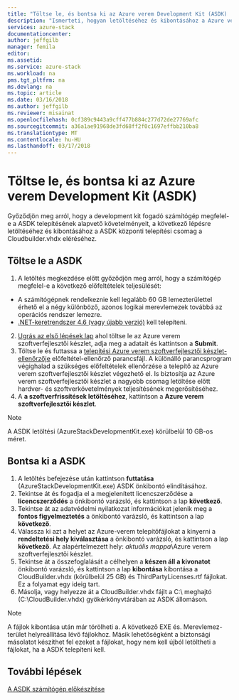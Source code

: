 ```yaml
---
title: "Töltse le, és bontsa ki az Azure verem Development Kit (ASDK) |} Microsoft Docs"
description: "Ismerteti, hogyan letöltéséhez és kibontásához a Azure verem Development Kit (ASDK)."
services: azure-stack
documentationcenter: 
author: jeffgilb
manager: femila
editor: 
ms.assetid: 
ms.service: azure-stack
ms.workload: na
pms.tgt_pltfrm: na
ms.devlang: na
ms.topic: article
ms.date: 03/16/2018
ms.author: jeffgilb
ms.reviewer: misainat
ms.openlocfilehash: 0cf389c9443a9cff477b884c277d72de27769afc
ms.sourcegitcommit: a36a1ae91968de3fd68ff2f0c1697effbb210ba8
ms.translationtype: MT
ms.contentlocale: hu-HU
ms.lasthandoff: 03/17/2018
---
```

# <a name="download-and-extract-the-azure-stack-development-kit-asdk"></a>Töltse le, és bontsa ki az Azure verem Development Kit (ASDK)
Győződjön meg arról, hogy a development kit fogadó számítógép megfelel-e a ASDK telepítésének alapvető követelményeit, a következő lépésre letöltéséhez és kibontásához a ASDK központi telepítési csomag a Cloudbuilder.vhdx eléréséhez.

## <a name="download-the-asdk"></a>Töltse le a ASDK
1. A letöltés megkezdése előtt győződjön meg arról, hogy a számítógép megfelel-e a következő előfeltételek teljesülését:

  - A számítógépnek rendelkeznie kell legalább 60 GB lemezterülettel érhető el a négy különböző, azonos logikai merevlemezek továbbá az operációs rendszer lemezre.
  - [.NET-keretrendszer 4.6 (vagy újabb verzió)](https://aka.ms/r6mkiy) kell telepíteni.

2. [Ugrás az első lépések lap](https://azure.microsoft.com/overview/azure-stack/try/?v=try) ahol töltse le az Azure verem szoftverfejlesztői készlet, adja meg a adatait és kattintson a **Submit**.
3. Töltse le és futtassa a [telepítési Azure verem szoftverfejlesztői készlet-ellenőrzője](https://go.microsoft.com/fwlink/?LinkId=828735&clcid=0x409) előfeltétel-ellenőrző parancsfájl. A különálló parancsprogram végighalad a szükséges előfeltételek ellenőrzése a telepítő az Azure verem szoftverfejlesztői készlet végezhető el. Is biztosítja az Azure verem szoftverfejlesztői készlet a nagyobb csomag letöltése előtt hardver- és szoftverkövetelmények teljesítésének megerősítéséhez.
4. A **a szoftverfrissítések letöltéséhez**, kattintson a **Azure verem szoftverfejlesztői készlet**.

  > [!NOTE]
  > A ASDK letöltési (AzureStackDevelopmentKit.exe) körülbelül 10 GB-os méret.

## <a name="extract-the-asdk"></a>Bontsa ki a ASDK
1. A letöltés befejezése után kattintson **futtatása** (AzureStackDevelopmentKit.exe) ASDK önkibontó elindításához.
2. Tekintse át és fogadja el a megjelenített licencszerződése a **licencszerződés** a önkibontó varázsló, és kattintson a lap **következő**.
3. Tekintse át az adatvédelmi nyilatkozat információkat jelenik meg a **fontos figyelmeztetés** a önkibontó varázsló, és kattintson a lap **következő**.
4. Válassza ki azt a helyet az Azure-verem telepítőfájlokat a kinyerni a **rendeltetési hely kiválasztása** a önkibontó varázsló, és kattintson a lap **következő**. Az alapértelmezett hely: *aktuális mappa*\Azure verem szoftverfejlesztői készlet. 
5. Tekintse át a összefoglalását a célhelyen a **készen áll a kivonatot** önkibontó varázsló, és kattintson a lap **kibontása** kibontása a CloudBuilder.vhdx (körülbelül 25 GB) és ThirdPartyLicenses.rtf fájlokat. Ez a folyamat egy ideig tart.
6. Másolja, vagy helyezze át a CloudBuilder.vhdx fájlt a C:\ meghajtó (C:\CloudBuilder.vhdx) gyökérkönyvtárában az ASDK állomáson.

> [!NOTE]
> A fájlok kibontása után már törölheti a. A következő EXE és. Merevlemez-terület helyreállítása lévő fájlokhoz. Másik lehetőségként a biztonsági másolatot készíthet fel ezeket a fájlokat, hogy nem kell újból letöltheti a fájlokat, ha a ASDK telepíteni kell.


## <a name="next-steps"></a>További lépések
[A ASDK számítógép előkészítése](asdk-prepare-host.md)